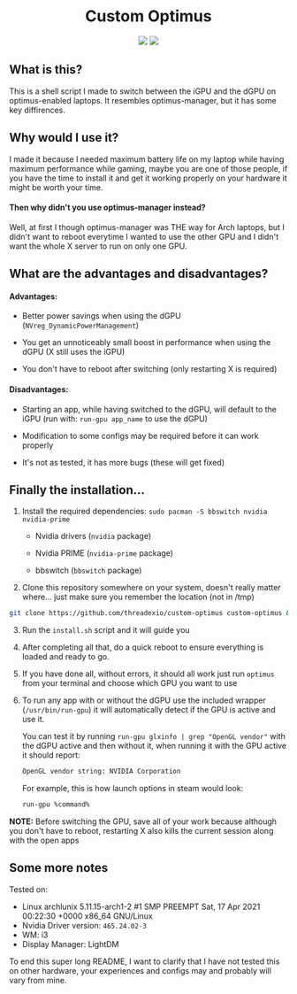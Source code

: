 <div align="center">

<h1>Custom Optimus</h1>
<img src="https://img.shields.io/github/license/threadexio/custom-optimus?style=for-the-badge"/>
<img src="https://img.shields.io/badge/NVIDIA-OPTIMUS-green?style=for-the-badge&logo=nvidia"/>

</div>

## What is this?

This is a shell script I made to switch between the iGPU and the dGPU on optimus-enabled laptops. It resembles optimus-manager, but it has some key diffirences.

## Why would I use it?

I made it because I needed maximum battery life on my laptop while having maximum performance while gaming, maybe you are one of those people, if you have the time to install it and get it working properly on your hardware it might be worth your time.

#### Then why didn't you use optimus-manager instead?

Well, at first I though optimus-manager was THE way for Arch laptops, but I didn't want to reboot everytime I wanted to use the other GPU and I didn't want the whole X server to run on only one GPU.

## What are the advantages and disadvantages?

#### Advantages:

-   Better power savings when using the dGPU (`NVreg_DynamicPowerManagement`)

-   You get an unnoticeably small boost in performance when using the dGPU (X still uses the iGPU)

-   You don't have to reboot after switching (only restarting X is required)

#### Disadvantages:

-   Starting an app, while having switched to the dGPU, will default to the iGPU (run with: `run-gpu app_name` to use the dGPU)

-   Modification to some configs may be required before it can work properly

-   It's not as tested, it has more bugs (these will get fixed)

## Finally the installation...

1. Install the required dependencies: `sudo pacman -S bbswitch nvidia nvidia-prime`

	-   Nvidia drivers (`nvidia` package)

	-   Nvidia PRIME (`nvidia-prime` package)

	-   bbswitch (`bbswitch` package)

2. Clone this repository somewhere on your system, doesn't really matter where... just make sure you remember the location (not in /tmp)

```bash
git clone https://github.com/threadexio/custom-optimus custom-optimus && cd custom-optimus
```

3. Run the `install.sh` script and it will guide you

4. After completing all that, do a quick reboot to ensure everything is loaded and ready to go.

5. If you have done all, without errors, it should all work just run `optimus` from your terminal and choose which GPU you want to use

6. To run any app with or without the dGPU use the included wrapper (`/usr/bin/run-gpu`) it will automatically detect if the GPU is active and use it.

	You can test it by running `run-gpu glxinfo | grep "OpenGL vendor"` with the dGPU active and then without it, when running it with the GPU active it should report:

	```bash
	OpenGL vendor string: NVIDIA Corporation
	```

	For example, this is how launch options in steam would look:
	```bash
	run-gpu %command%
	```

**NOTE:** Before switching the GPU, save all of your work because although you don't have to reboot, restarting X also kills the current session along with the open apps

## Some more notes

Tested on:

-   Linux archlunix 5.11.15-arch1-2 #1 SMP PREEMPT Sat, 17 Apr 2021 00:22:30 +0000 x86_64 GNU/Linux
-   Nvidia Driver version: `465.24.02-3`
-   WM: i3
-   Display Manager: LightDM

To end this super long README, I want to clarify that I have not tested this on other hardware, your experiences and configs may and probably will vary from mine.
